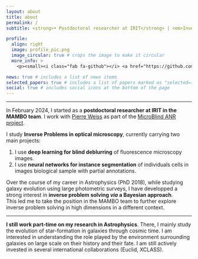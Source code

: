 ```yaml
---
layout: about
title: about
permalink: /
subtitle: <strong>• Postdoctoral researcher at IRIT</strong> | <em>Inverse Problems in optical microscopy</em><br><strong>• PhD in Astrophysics</strong> | <em> Large-scale structures and galaxy evolution from data</em>

profile:
  align: right
  image: profile_pic.png
  image_circular: true # crops the image to make it circular
  more_info: >
    <p><small><i class="fab fa-github"></i> <a href="https://github.com/fsarron"> @fsarron</a></small></p>

news: true # includes a list of news items
selected_papers: true # includes a list of papers marked as "selected={true}"
social: true # includes social icons at the bottom of the page
---
```


* * *

In February 2024, I started as a **postdoctoral researcher at IRIT in the MAMBO team**. I work with [Pierre Weiss](https://www.math.univ-toulouse.fr/~weiss/) as part of the [MicroBlind ANR project](https://anr.fr/Project-ANR-21-CE48-0008).

I study **Inverse Problems in optical microscopy**, currently carrying two main projects: 
1. I use **deep learning for blind deblurring** of fluorescence microscopy images.
2. I use **neural networks for instance segmentation** of individuals cells in images biological sample with partial annotations.


Over the course of my career in Astrophysics (PhD 2018), while studying galaxy evolution using large photometric surveys, I have developped a strong interest in **inverse problem solving _via_ a Bayesian approach**.  
This led me to take the position in the MAMBO team to further explore inverse problem solving in high dimensions in a different context.

* * *
**I still work part-time on my research in Astrophysics**. There, I mainly study the evolution of star-formation in galaxies through cosmic time. 
I am interested in understanding the role played by the environment surrounding galaxies on large scale on their history and their fate. 
I am still actively invested in several international collaborations (Euclid, XCLASS).

